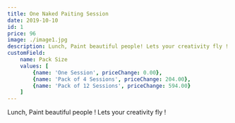 ```yaml
---
title: One Naked Paiting Session
date: 2019-10-10
id: 1
price: 96
image: ./image1.jpg
description: Lunch, Paint beautiful people! Lets your creativity fly !
customField: 
    name: Pack Size
    values: [
        {name: 'One Session', priceChange: 0.00}, 
        {name: 'Pack of 4 Sessions', priceChange: 204.00}, 
        {name: 'Pack of 12 Sessions', priceChange: 594.00}
    ]
---
```

Lunch, Paint beautiful people !
Lets your creativity fly !
